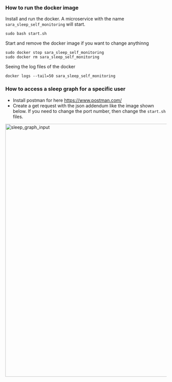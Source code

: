 ### How to run the docker image

Install and run the docker. A microservice with the name `sara_sleep_self_monitoring` will start.
```
sudo bash start.sh
```

Start and remove the docker image if you want to change anythinng
```
sudo docker stop sara_sleep_self_monitoring
sudo docker rm sara_sleep_self_monitoring
```


Seeing the log files of the docker
```
docker logs --tail=50 sara_sleep_self_monitoring
```

### How to access a sleep graph for a specific user
- Install postman for here https://www.postman.com/
- Create a get request with the json addendum like the image shown below. If you need to change the port number, then change the `start.sh` files.

<img width="788" alt="sleep_graph_input" src="https://user-images.githubusercontent.com/1216420/131237919-e0dd511e-6725-4bff-b8ed-d6129692abae.png">
